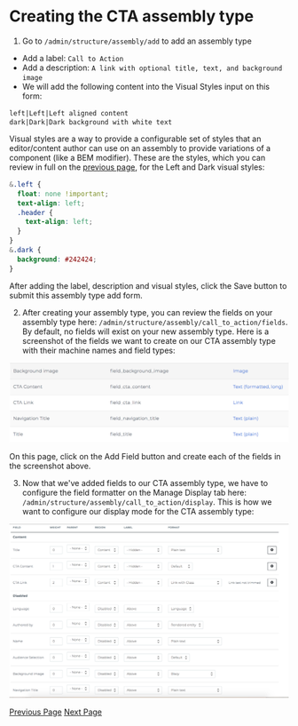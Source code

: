 # Creating the CTA assembly type

1. Go to `/admin/structure/assembly/add` to add an assembly type
  * Add a label: `Call to Action`
  * Add a description: `A link with optional title, text, and background image`
  * We will add the following content into the Visual Styles input on this form:

```
left|Left|Left aligned content
dark|Dark|Dark background with white text
```

Visual styles are a way to provide a configurable set of styles that an editor/content author can use on an assembly to provide variations of a component (like a BEM modifier). These are the styles, which you can review in full on the [previous page](./0-design-and-fe-component.md), for the Left and Dark visual styles:

```scss
&.left {
  float: none !important;
  text-align: left;
  .header {
    text-align: left;
  }
}
&.dark {
  background: #242424;
}
```

After adding the label, description and visual styles, click the Save button to submit this assembly type add form.

2. After creating your assembly type, you can review the fields on your assembly type here: `/admin/structure/assembly/call_to_action/fields`. By default, no fields will exist on your new assembly type. Here is a screenshot of the fields we want to create on our CTA assembly type with their machine names and field types:

![CTA Data Structure](../img/cta-data-structure.png "CTA Data Structure")

On this page, click on the Add Field button and create each of the fields in the screenshot above.

3. Now that we've added fields to our CTA assembly type, we have to configure the field formatter on the Manage Display tab here: `/admin/structure/assembly/call_to_action/display`. This is how we want to configure our display mode for the CTA assembly type:

![CTA Manage Display](../img/cta-assembly-type-manage-display.png "CTA Manage Display")

[Previous Page](./0-design-and-fe-component.md)
[Next Page](2-adding-assembly-reference-fields.md)
